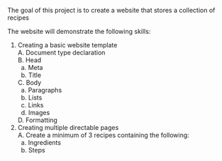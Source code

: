 The goal of this project is to create a website that stores a collection of recipes

The website will demonstrate the following skills:
1. Creating a basic website template  
    A. Document type declaration  
    B. Head  
        &ensp;a. Meta  
        &ensp;b. Title  
    C. Body  
        &ensp;a. Paragraphs  
        &ensp;b. Lists  
        &ensp;c. Links  
        &ensp;d. Images  
    D. Formatting  
2. Creating multiple directable pages  
    A. Create a minimum of 3 recipes containing the following:  
        &ensp;a. Ingredients  
        &ensp;b. Steps  